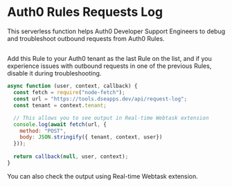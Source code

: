 # Auth0 Rules Requests Log

This serverless function helps Auth0 Developer Support Engineers to debug and troubleshoot outbound requests from Auth0 Rules.

##

Add this Rule to your Auth0 tenant as the last Rule on the list, and if you experience issues with outbound requests in one of the previous Rules, disable it during troubleshooting.

```javascript
async function (user, context, callback) {
  const fetch = require("node-fetch");
  const url = "https://tools.dseapps.dev/api/request-log";
  const tenant = context.tenant;

  // This allows you to see output in Real-time Webtask extension
  console.log(await fetch(url, {
    method: "POST",
    body: JSON.stringify({ tenant, context, user})
  }));
  
  return callback(null, user, context);
}
```

You can also check the output using Real-time Webtask extension.
